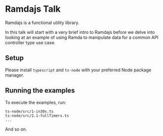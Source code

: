 # Ramdajs Talk

Ramdajs is a functional utility library.

In this talk will start with a very brief intro to Ramdajs before we delve into looking at an example of using Ramda to manipulate data for a common API controller type use case.

## Setup

Please install `typescript` and `ts-node` with your preferred Node package manager.

## Running the examples

To execute the examples, run:

```
ts-node/src/1-in30s.ts
ts-node/src/2.1-fullTimers.ts
...
```

And so on.
